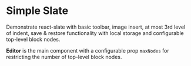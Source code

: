 # Simple Slate

Demonstrate react-slate with basic toolbar, image insert, at most 3rd level of indent, save & restore functionality with local storage and configurable top-level block nodes.

**Editor** is the main component with a configurable prop `maxNodes` for restricting the number of top-level block nodes.